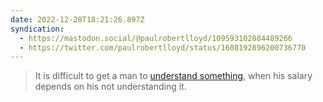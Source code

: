 ```yaml
---
date: 2022-12-28T18:21:26.897Z
syndication:
  - https://mastodon.social/@paulrobertlloyd/109593102884489266
  - https://twitter.com/paulrobertlloyd/status/1608192896200736770
---
```


> It is difficult to get a man to [understand something](https://500ish.com/mastodon-brought-a-protocol-to-a-product-fight-ba9fda767c6a), when his salary depends on his not understanding it.
